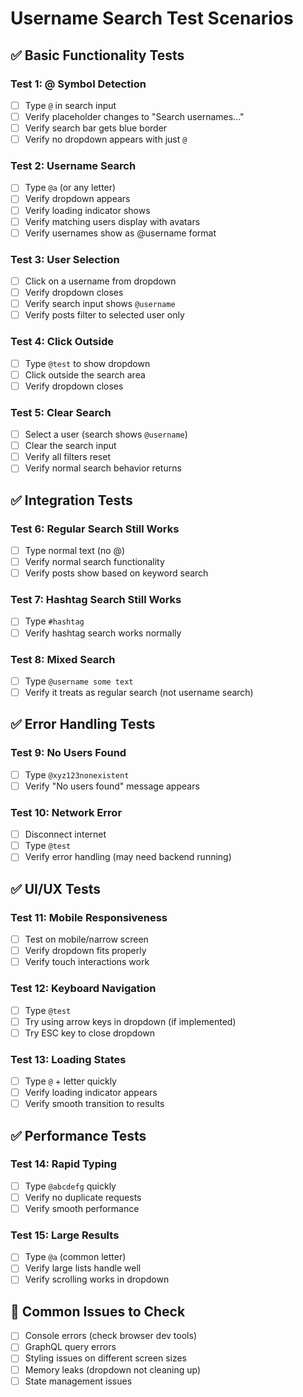 # Username Search Test Scenarios

## ✅ Basic Functionality Tests

### Test 1: @ Symbol Detection

- [ ] Type `@` in search input
- [ ] Verify placeholder changes to "Search usernames..."
- [ ] Verify search bar gets blue border
- [ ] Verify no dropdown appears with just `@`

### Test 2: Username Search

- [ ] Type `@a` (or any letter)
- [ ] Verify dropdown appears
- [ ] Verify loading indicator shows
- [ ] Verify matching users display with avatars
- [ ] Verify usernames show as @username format

### Test 3: User Selection

- [ ] Click on a username from dropdown
- [ ] Verify dropdown closes
- [ ] Verify search input shows `@username`
- [ ] Verify posts filter to selected user only

### Test 4: Click Outside

- [ ] Type `@test` to show dropdown
- [ ] Click outside the search area
- [ ] Verify dropdown closes

### Test 5: Clear Search

- [ ] Select a user (search shows `@username`)
- [ ] Clear the search input
- [ ] Verify all filters reset
- [ ] Verify normal search behavior returns

## ✅ Integration Tests

### Test 6: Regular Search Still Works

- [ ] Type normal text (no @)
- [ ] Verify normal search functionality
- [ ] Verify posts show based on keyword search

### Test 7: Hashtag Search Still Works

- [ ] Type `#hashtag`
- [ ] Verify hashtag search works normally

### Test 8: Mixed Search

- [ ] Type `@username some text`
- [ ] Verify it treats as regular search (not username search)

## ✅ Error Handling Tests

### Test 9: No Users Found

- [ ] Type `@xyz123nonexistent`
- [ ] Verify "No users found" message appears

### Test 10: Network Error

- [ ] Disconnect internet
- [ ] Type `@test`
- [ ] Verify error handling (may need backend running)

## ✅ UI/UX Tests

### Test 11: Mobile Responsiveness

- [ ] Test on mobile/narrow screen
- [ ] Verify dropdown fits properly
- [ ] Verify touch interactions work

### Test 12: Keyboard Navigation

- [ ] Type `@test`
- [ ] Try using arrow keys in dropdown (if implemented)
- [ ] Try ESC key to close dropdown

### Test 13: Loading States

- [ ] Type `@` + letter quickly
- [ ] Verify loading indicator appears
- [ ] Verify smooth transition to results

## ✅ Performance Tests

### Test 14: Rapid Typing

- [ ] Type `@abcdefg` quickly
- [ ] Verify no duplicate requests
- [ ] Verify smooth performance

### Test 15: Large Results

- [ ] Type `@a` (common letter)
- [ ] Verify large lists handle well
- [ ] Verify scrolling works in dropdown

## 🚨 Common Issues to Check

- [ ] Console errors (check browser dev tools)
- [ ] GraphQL query errors
- [ ] Styling issues on different screen sizes
- [ ] Memory leaks (dropdown not cleaning up)
- [ ] State management issues
